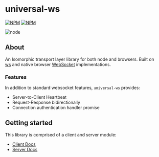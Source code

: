 # universal-ws

[![NPM](https://nodei.co/npm/universal-ws.png)](https://www.npmjs.com/package/universal-ws)
 [![NPM](https://nodei.co/npm/universal-ws-server.png)](https://www.npmjs.com/package/universal-ws-server)

![node](https://img.shields.io/github/license/droplit/universal-ws.svg?style=flat-square)

## About

An Isomorphic transport layer library for both node and browsers. Built on [ws](https://github.com/websockets/ws) and native browser [WebSocket](https://developer.mozilla.org/en-US/docs/Web/API/WebSockets_API) implementations. 

### Features

In addition to standard websocket features, `universal-ws` provides:

* Server-to-Client Heartbeat
* Request-Response bidirectionally
* Connection authentication handler promise 

## Getting started

This library is comprised of a client and server module:

* [Client Docs](./client/readme.md)
* [Server Docs](./server/readme.md) 

   

